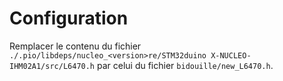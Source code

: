 # Configuration

Remplacer le contenu du fichier `./.pio/libdeps/nucleo_<version>re/STM32duino X-NUCLEO-IHM02A1/src/L6470.h` par celui du fichier `bidouille/new_L6470.h`.